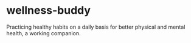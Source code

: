 # wellness-buddy
Practicing healthy habits on a daily basis for better physical and mental health, a working companion.
